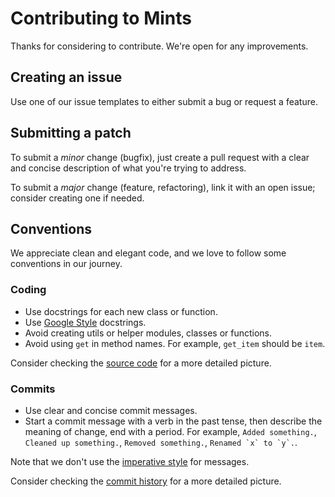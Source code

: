 # Contributing to Mints
Thanks for considering to contribute.
We're open for any improvements.

## Creating an issue
Use one of our issue templates to either submit a bug or request a feature.

## Submitting a patch
To submit a _minor_ change (bugfix), just create a pull request with a clear and concise description of what you're trying to address.

To submit a _major_ change (feature, refactoring), link it with an open issue; consider creating one if needed.

## Conventions
We appreciate clean and elegant code, and we love to follow some conventions in our journey.

### Coding
- Use docstrings for each new class or function.
- Use [Google Style](https://sphinxcontrib-napoleon.readthedocs.io/en/latest/example_google.html) docstrings.
- Avoid creating utils or helper modules, classes or functions.
- Avoid using `get` in method names. For example, `get_item` should be `item`.

Consider checking the [source code](https://github.com/candy-kingdom/cli/blob/develop/candies/cli/cli.py) for a more detailed picture. 

### Commits
- Use clear and concise commit messages.
- Start a commit message with a verb in the past tense, then describe the meaning of change, end with a period. For example, `Added something.`, `Cleaned up something.`, `Removed something.`, ``Renamed `x` to `y`.``.

Note that we don't use the [imperative style](https://git.kernel.org/pub/scm/git/git.git/tree/Documentation/SubmittingPatches?id=HEAD#n133) for messages.

Consider checking the [commit history](https://github.com/candy-kingdom/cli/commits/develop) for a more detailed picture.
